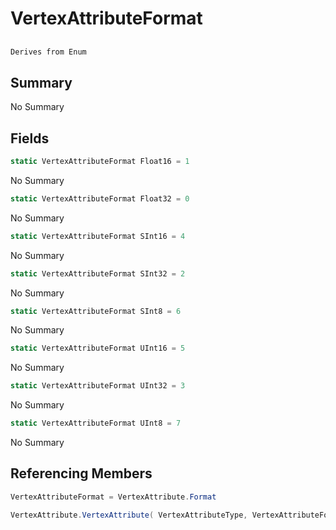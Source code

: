 # VertexAttributeFormat

## 
```c#
Derives from Enum
```

## Summary

No Summary
## Fields

```c#
static VertexAttributeFormat Float16 = 1
```
No Summary
```c#
static VertexAttributeFormat Float32 = 0
```
No Summary
```c#
static VertexAttributeFormat SInt16 = 4
```
No Summary
```c#
static VertexAttributeFormat SInt32 = 2
```
No Summary
```c#
static VertexAttributeFormat SInt8 = 6
```
No Summary
```c#
static VertexAttributeFormat UInt16 = 5
```
No Summary
```c#
static VertexAttributeFormat UInt32 = 3
```
No Summary
```c#
static VertexAttributeFormat UInt8 = 7
```
No Summary
## Referencing Members

```c#
VertexAttributeFormat = VertexAttribute.Format
```
```c#
VertexAttribute.VertexAttribute( VertexAttributeType, VertexAttributeFormat, int, int ) 
```
